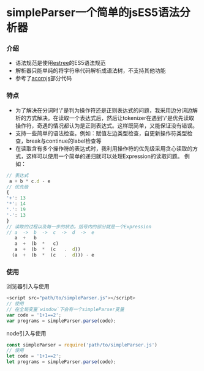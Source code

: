 # simpleParser一个简单的jsES5语法分析器

### 介绍
* 语法规范是使用[estree](https://github.com/estree/estree)的ES5语法规范
* 解析器只能单纯的将字符串代码解析成语法树，不支持其他功能
* 参考了[acornjs](https://github.com/acornjs/acorn)部分代码

### 特点
* 为了解决在分词时'/'是判为操作符还是正则表达式的问题，我采用边分词边解析的方式解决。在读取一个表达式后，然后让tokenizer在遇到'/'是优先读取操作符，奇遇的情况都认为是正则表达式。这样既简单，又能保证没有错误。
* 支持一些简单的语法检查。例如：赋值左边类型检查，自更新操作符类型检查，break与continue的label检查等
* 在读取含有多个操作符的表达式时，我利用操作符的优先级采用贪心读取的方式，这样可以使用一个简单的递归就可以处理Expression的读取问题。 
例如：
```javascript
// 表达式
 a + b * c.d - e
// 优先级
{
'+': 13
'*': 14
'.': 19
'-': 13
}
// 读取的过程以及每一步的状态。括号内的部分就是一个Expression
// a  ->  b  ->  c  ->  d  ->  e
   a  +   b
   a  +  (b  *   c)
   a  +  (b  *  (c   .  d))
  (a  +  (b  *  (c   .  d))) - e

```

### 使用
浏览器引入与使用
```javascript
<script src="path/to/simpleParser.js"></script>
// 使用
// 在全局变量`window`下会有一个simpleParser变量
var code = '1+1==2';
var programs = simpleParser.parse(code);
```
node引入与使用
```javascript
const simpleParser = require('path/to/simpleParser.js')
// 使用
let code = '1+1==2';
let programs = simpleParser.parse(code);
```
